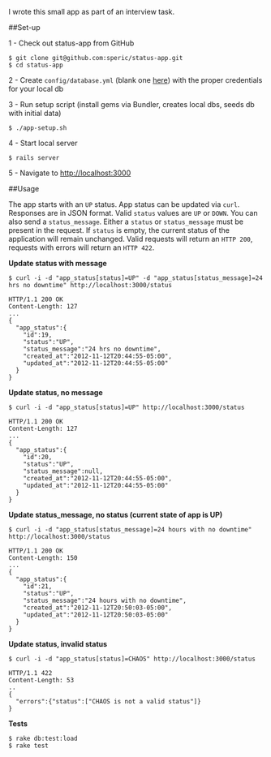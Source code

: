I wrote this small app as part of an interview task.

##Set-up

1 - Check out status-app from GitHub

```
$ git clone git@github.com:speric/status-app.git
$ cd status-app
```

2 - Create `config/database.yml` (blank one [here](https://gist.github.com/4063763)) with the proper credentials for your local db

3 - Run setup script (install gems via Bundler, creates local dbs, seeds db with initial data)
```
$ ./app-setup.sh
```

4 - Start local server
```
$ rails server
```

5 - Navigate to [http://localhost:3000](http://localhost:3000)

##Usage

The app starts with an `UP` status.  App status can be updated via `curl`.  Responses are in JSON format.  Valid `status` values are `UP` or `DOWN`.  You can also send a `status_message`. Either a `status` or `status_message` must be present in the request.  If `status` is empty, the current status of the application will remain unchanged. Valid requests will return an `HTTP 200`, requests with errors will return an `HTTP 422`.

**Update status with message**
```
$ curl -i -d "app_status[status]=UP" -d "app_status[status_message]=24 hrs no downtime" http://localhost:3000/status

HTTP/1.1 200 OK 
Content-Length: 127
...
{
  "app_status":{
    "id":19,
    "status":"UP",
    "status_message":"24 hrs no downtime",
    "created_at":"2012-11-12T20:44:55-05:00",
    "updated_at":"2012-11-12T20:44:55-05:00"
  }
}
```

**Update status, no message**
```
$ curl -i -d "app_status[status]=UP" http://localhost:3000/status

HTTP/1.1 200 OK 
Content-Length: 127
...
{
  "app_status":{
    "id":20,
    "status":"UP",
    "status_message":null,
    "created_at":"2012-11-12T20:44:55-05:00",
    "updated_at":"2012-11-12T20:44:55-05:00"
  }
}
```

**Update status_message, no status (current state of app is UP)**
```
$ curl -i -d "app_status[status_message]=24 hours with no downtime" http://localhost:3000/status

HTTP/1.1 200 OK 
Content-Length: 150
...
{
  "app_status":{
    "id":21,
    "status":"UP",
    "status_message":"24 hours with no downtime",
    "created_at":"2012-11-12T20:50:03-05:00",
    "updated_at":"2012-11-12T20:50:03-05:00"
  }
}
```
**Update status, invalid status**

```
$ curl -i -d "app_status[status]=CHAOS" http://localhost:3000/status

HTTP/1.1 422  
Content-Length: 53
..
{
  "errors":{"status":["CHAOS is not a valid status"]}
}
```

**Tests**
```
$ rake db:test:load
$ rake test
```